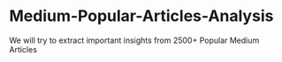 # Medium-Popular-Articles-Analysis
We will try to extract important insights from 2500+ Popular Medium Articles
